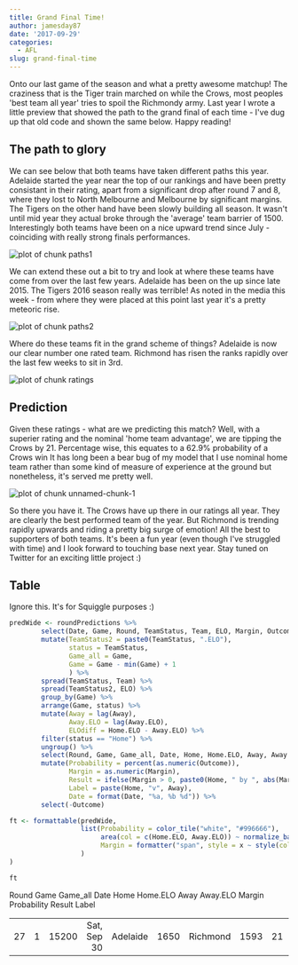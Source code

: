 ```yaml
---
title: Grand Final Time!
author: jamesday87
date: '2017-09-29'
categories:
  - AFL
slug: grand-final-time
---
```


Onto our last game of the season and what a pretty awesome matchup! The craziness that is the Tiger train marched on while the Crows, most peoples 'best team all year' tries to spoil the Richmondy army. Last year I wrote a little preview that showed the path to the grand final of each time - I've dug up that old code and shown the same below. Happy reading!

<!-- more -->

## The path to glory

We can see below that both teams have taken different paths this year. Adelaide started the year near the top of our rankings and have been pretty consistant in their rating, apart from a significant drop after round 7 and 8, where they lost to North Melbourne and Melbourne by significant margins. The Tigers on the other hand have been slowly building all season. It wasn't until mid year they actual broke through the 'average' team barrier of 1500. Interestingly both teams have been on a nice upward trend since July - coinciding with really strong finals performances.

![plot of chunk paths1](http://plussixoneblog.com/static/img/2017/09/paths1-1.png)

We can extend these out a bit to try and look at where these teams have come from over the last few years. Adelaide has been on the up since late 2015. The Tigers 2016 season really was terrible! As noted in the media this week - from where they were placed at this point last year it's a pretty meteoric rise.

![plot of chunk paths2](http://plussixoneblog.com/wp-content/uploads/2017/09/paths2-1.png)

Where do these teams fit in the grand scheme of things? Adelaide is now our clear number one rated team. Richmond has risen the ranks rapidly over the last few weeks to sit in 3rd.

![plot of chunk ratings](http://plussixoneblog.com/wp-content/uploads/2017/09/ratings-1.png)

## Prediction

Given these ratings - what are we predicting this match? Well, with a superier rating and the nominal 'home team advantage', we are tipping the Crows by 21. Percentage wise, this equates to a 62.9% probability of a Crows win It has long been a bear bug of my model that I use nominal home team rather than some kind of measure of experience at the ground but nonetheless, it's served me pretty well.

![plot of chunk unnamed-chunk-1](http://plussixoneblog.com/wp-content/uploads/2017/09/unnamed-chunk-1-1-3.png)

So there you have it. The Crows have up there in our ratings all year. They are clearly the best performed team of the year. But Richmond is trending rapidly upwards and riding a pretty big surge of emotion! All the best to supporters of both teams. It's been a fun year (even though I've struggled with time) and I look forward to touching base next year. Stay tuned on Twitter for an exciting little project :)

## Table

Ignore this. It's for Squiggle purposes :)

```r
predWide <- roundPredictions %>%
        select(Date, Game, Round, TeamStatus, Team, ELO, Margin, Outcome) %>%
        mutate(TeamStatus2 = paste0(TeamStatus, ".ELO"),
               status = TeamStatus,
               Game_all = Game,
               Game = Game - min(Game) + 1
               ) %>%
        spread(TeamStatus, Team) %>%
        spread(TeamStatus2, ELO) %>%
        group_by(Game) %>%
        arrange(Game, status) %>%
        mutate(Away = lag(Away),
               Away.ELO = lag(Away.ELO),
               ELOdiff = Home.ELO - Away.ELO) %>%
        filter(status == "Home") %>%
        ungroup() %>%
        select(Round, Game, Game_all, Date, Home, Home.ELO, Away, Away.ELO, Margin, Outcome) %>%
        mutate(Probability = percent(as.numeric(Outcome)),
               Margin = as.numeric(Margin),
               Result = ifelse(Margin > 0, paste0(Home, " by ", abs(Margin)), paste0(Away, " by ", abs(Margin))),
               Label = paste(Home, "v", Away),
               Date = format(Date, "%a, %b %d")) %>%
        select(-Outcome)

ft <- formattable(predWide,
                  list(Probability = color_tile("white", "#996666"),
                       area(col = c(Home.ELO, Away.ELO)) ~ normalize_bar("#669999", 0.2),
                       Margin = formatter("span", style = x ~ style(color = ifelse(x > 0, "#669999", "#996666")))
                  )
)

ft
```

<table class="table table-condensed" >

<tr >
Round
Game
Game_all
Date
Home
Home.ELO
Away
Away.ELO
Margin
Probability
Result
Label
</tr>

<tbody >
<tr >

<td style="text-align: right;" >27
</td>

<td style="text-align: right;" >1
</td>

<td style="text-align: right;" >15200
</td>

<td style="text-align: right;" >Sat, Sep 30
</td>

<td style="text-align: right;" >Adelaide
</td>

<td style="text-align: right;" >1650
</td>

<td style="text-align: right;" >Richmond
</td>

<td style="text-align: right;" >1593
</td>

<td style="text-align: right;" >21
</td>

<td style="text-align: right;" >62.94%
</td>

<td style="text-align: right;" >Adelaide by 21
</td>

<td style="text-align: right;" >Adelaide v Richmond
</td>
</tr>
</tbody>
</table>
